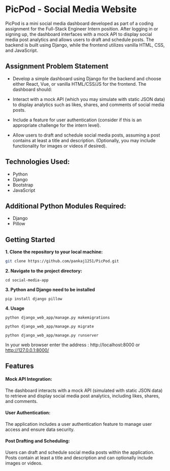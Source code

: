 # PicPod - Social Media Website

PicPod is a mini social media dashboard developed as part of a coding assignment for the Full-Stack Engineer Intern position. After logging in or signing up, the dashboard interfaces with a mock API to display social media post analytics and allows users to draft and schedule posts. The backend is built using Django, while the frontend utilizes vanilla HTML, CSS, and JavaScript.

## Assignment Problem Statement
- Develop a simple dashboard using Django for the backend and choose either React, Vue, or vanilla HTML/CSS/JS for the frontend. The dashboard should:

- Interact with a mock API (which you may simulate with static JSON data) to display analytics such as likes, shares, and comments of social media posts.

- Include a feature for user authentication (consider if this is an appropriate challenge for the intern level).

- Allow users to draft and schedule social media posts, assuming a post contains at least a title and description. (Optionally, you may include functionality for images or videos if desired).

## Technologies Used:
- Python
- Django
- Bootstrap
- JavaScript

## Additional Python Modules Required:
- Django
- Pillow

## Getting Started


**1. Clone the repository to your local machine:**

   ```bash
   git clone https://github.com/pankaj1251/PicPod.git
```
**2. Navigate to the project directory:**

    cd social-media-app

**3. Python and Django need to be installed**

    pip install django pillow
    

**4. Usage**

    python django_web_app/manage.py makemigrations

    python django_web_app/manage.py migrate

    python django_web_app/manage.py runserver

In your web browser enter the address : http://localhost:8000 or http://127.0.0.1:8000/



## Features

#### Mock API Integration: 
The dashboard interacts with a mock API (simulated with static JSON data) to retrieve and display social media post analytics, including likes, shares, and comments.

#### User Authentication: 
The application includes a user authentication feature to manage user access and ensure data security.

#### Post Drafting and Scheduling: 
Users can draft and schedule social media posts within the application. Posts contain at least a title and description and can optionally include images or videos.

